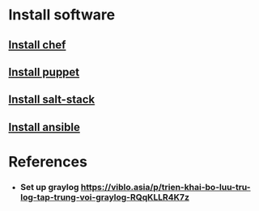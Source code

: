 # Install software

## [Install chef](./install-chef.md)

## [Install puppet](./install-puppet.md)

## [Install salt-stack](./install-salt-stack.md)

## [Install ansible](./install-ansible.md)

# References
- ### Set up graylog https://viblo.asia/p/trien-khai-bo-luu-tru-log-tap-trung-voi-graylog-RQqKLLR4K7z
